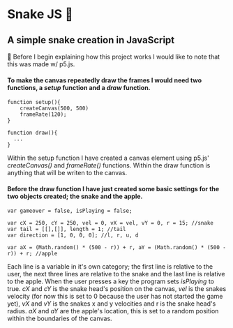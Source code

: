 # Snake JS 🐍
## A simple snake creation in JavaScript

🚨 Before I begin explaining how this project works I would like to note that this was made w/ p5.js.
#### To make the canvas repeatedly draw the frames I would need two functions, a _setup_ function and a _draw_ function.
```
function setup(){
    createCanvas(500, 500)
    frameRate(120);
}

function draw(){
  ...
}
```
Within the setup function I have created a canvas element using p5.js' _createCanvas()_ and _frameRate()_ functions. Within the draw function is anything that will be writen to the canvas.

#### Before the draw function I have just created some basic settings for the two objects created; the snake and the apple.
```
var gameover = false, isPlaying = false;

var cX = 250, cY = 250, vel = 0, vX = vel, vY = 0, r = 15; //snake
var tail = [[],[]], length = 1; //tail
var direction = [1, 0, 0, 0]; //l, r, u, d

var aX = (Math.random() * (500 - r)) + r, aY = (Math.random() * (500 - r)) + r; //apple
```
Each line is a variable in it's own category; the first line is relative to the user, the next three lines are relative to the snake and the last line is relative to the apple. When the user presses a key the program sets _isPlaying_ to true. _cX_ and _cY_ is the snake head's position on the canvas, _vel_ is the snakes velocity (for now this is set to 0 because the user has not started the game yet), _vX_ and _vY_ is the snakes x and y velocities and r is the snake head's radius. _aX_ and _aY_ are the apple's location, this is set to a random position within the boundaries of the canvas.

####
